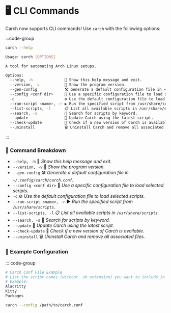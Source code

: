 # 🖥️ CLI Commands  

Carch now supports CLI commands! Use `carch` with the following options:  

:::code-group

```sh [⚙️ CLI]
carch --help

```

```sh [📜 Preview]
Usage: carch [OPTIONS]

A tool for automating Arch Linux setups.

Options:
  --help, -h              📖 Show this help message and exit.
  --version, -v           🔢 Show the program version.
  --gen-config            🛠️ Generate a default configuration file in ~/.config/carch/carch.conf.
  --config <conf dir>     📂 Use a specific configuration file to load selected scripts.
  -c                      ⚙️ Use the default configuration file to load selected scripts.
  --run-script <name>, -r ▶️ Run the specified script from /usr/share/scripts.
  --list-scripts, -l      📋 List all available scripts in /usr/share/scripts.
  --search, -s            🔎 Search for scripts by keyword.
  --update                🔄 Update Carch using the latest script.
  --check-update          📡 Check if a new version of Carch is available.
  --uninstall             🗑️ Uninstall Carch and remove all associated files.

```
:::

### 🔧 Command Breakdown

- `--help, -h` 📖 *Show this help message and exit.*
- `--version, -v` 🔢 *Show the program version.*
- `--gen-config` 🛠️ *Generate a default configuration file in `~/.config/carch/carch.conf`.*
- `--config <conf dir>` 📂 *Use a specific configuration file to load selected scripts.*
- `-c` ⚙️ *Use the default configuration file to load selected scripts.*
- `--run-script <name>, -r` ▶️ *Run the specified script from `/usr/share/scripts`.*
- `--list-scripts, -l` 📋 *List all available scripts in `/usr/share/scripts`.*
- `--search, -s` 🔎 *Search for scripts by keyword.*  
- `--update` 🔄 *Update Carch using the latest script.*
- `--check-update` 📡 *Check if a new version of Carch is available.*  
- `--uninstall` 🗑️ *Uninstall Carch and remove all associated files.*

### 📑 Example Configuration

::: code-group

```sh [🛠️ Conf]
# Carch Conf File Example
# List the script names (without .sh extension) you want to include in the menu.
# Example:
Alacritty
Kitty
Packages
```

```sh [💡 Usage]
carch --config /path/to/carch.conf
```
